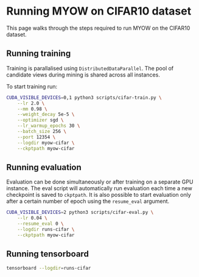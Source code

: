 # Running MYOW on CIFAR10 dataset

This page walks through the steps required to run MYOW on the CIFAR10 dataset.

## Running training
Training is parallalised using `DistributedDataParallel`. The pool of candidate views during mining is shared across
all instances.

To start training run:

```bash
CUDA_VISIBLE_DEVICES=0,1 python3 scripts/cifar-train.py \
    --lr 2.0 \
    --mm 0.98 \
    --weight_decay 5e-5 \
    --optimizer sgd \
    --lr_warmup_epochs 30 \
    --batch_size 256 \
    --port 12354 \
    --logdir myow-cifar \
    --ckptpath myow-cifar
```

## Running evaluation

Evaluation can be done simultaneously or after training on a separate GPU instance. The eval script will automatically 
run evaluation each time a new checkpoint is saved to `ckptpath`. It is also possible to start evaluation only after
a certain number of epoch using the `resume_eval` argument.

```bash
CUDA_VISIBLE_DEVICES=2 python3 scripts/cifar-eval.py \
    --lr 0.04 \
    --resume_eval 0 \
    --logdir runs-cifar \
    --ckptpath myow-cifar
```

## Running tensorboard

```bash
tensorboard --logdir=runs-cifar
```
